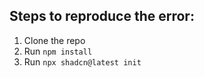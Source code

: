 ## Steps to reproduce the error:
1. Clone the repo
2. Run `npm install`
3. Run `npx shadcn@latest init`
